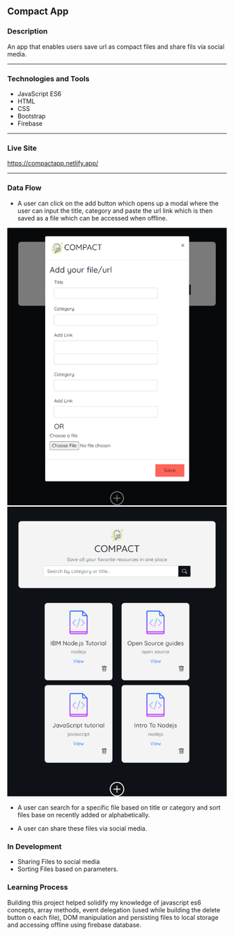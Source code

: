 ## Compact App

### Description
An app that enables users save url as compact files and share fils via social media.

---

### Technologies and Tools
* JavaScript ES6
* HTML
* CSS
* Bootstrap
* Firebase

---

### Live Site

https://compactapp.netlify.app/

---

### Data Flow
* A user can click on the add button which opens up a modal where the user can input the title, category and paste the url link which is then saved as a file which can be accessed when offline.

<img src="./images/add.png"  alt="add url modal" />

<img src="./images/compact.png"  alt="add url modal" />

*  A user can search for a specific file based on title or category and sort files base on recently added or alphabetically.

* A user can share these files via social media.

### In Development

* Sharing Files to social media
* Sorting Files based on parameters.

### Learning Process

Building this project helped solidify my knowledge of javascript es6 concepts, array methods, event delegation (used while building the delete button o each file), DOM manipulation and persisting files to local storage and accessing offline using firebase database.


